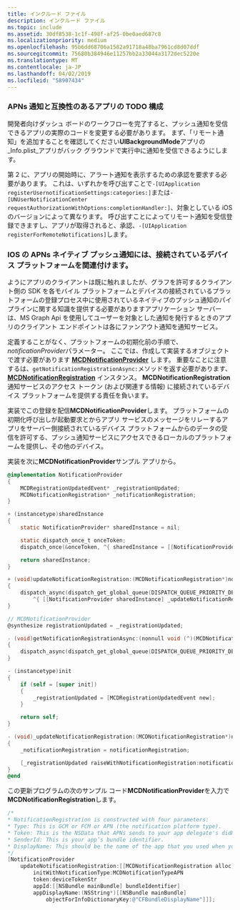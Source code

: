 ```yaml
---
title: インクルード ファイル
description: インクルード ファイル
ms.topic: include
ms.assetid: 30df8538-1c1f-498f-af25-0be0aed687c8
ms.localizationpriority: medium
ms.openlocfilehash: 95b6dd68706a1582a91718a48ba7961cd8d07ddf
ms.sourcegitcommit: 75680b384946e11257bb2a33044a3172dec5220e
ms.translationtype: MT
ms.contentlocale: ja-JP
ms.lasthandoff: 04/02/2019
ms.locfileid: "58907434"
---
```

### <a name="todo-configure-your-app-to-be-apns-notification-compatible"></a>APNs 通知と互換性のあるアプリの TODO 構成

開発者向けダッシュ ボードのワークフローを完了すると、プッシュ通知を受信できるアプリの実際のコードを変更する必要があります。 まず、「リモート通知」を追加することを確認してください**UIBackgroundMode**アプリの_Info.plist_アプリがバック グラウンドで実行中に通知を受信できるようにします。 

第 2 に、アプリの開始時に、アラート通知を表示するための承認を要求する必要があります。 これは、いずれかを呼び出すことで`-[UIApplication registerUsernotificationSettings:categories:]`または`-[UNUserNotificationCenter requestAuthorizationWithOptions:completionHandler:]`、対象としている iOS のバージョンによって異なります。 呼び出すことによってリモート通知を受信登録できますし、アプリが取得されると、承認、`-[UIApplication registerForRemoteNotifications]`します。 

### <a name="associate-the-connected-devices-platform-with-apns-native-push-notification-for-ios"></a>IOS の APNs ネイティブ プッシュ通知には、接続されているデバイス プラットフォームを関連付けます。 
ようにアプリのクライアントは既に触れましたが、グラフを許可するクライアント側の SDK を各モバイル プラットフォームとデバイスの接続されているプラットフォームの登録プロセス中に使用されているネイティブのプッシュ通知のパイプラインに関する知識を提供する必要がありますアプリケーション サーバーは、MS Graph Api を使用してユーザーを対象とした通知を発行するときのアプリのクライアント エンドポイントは各にファンアウト通知を通知サービス。

定義することがなく、プラットフォームの初期化前の手順で、 *notificationProvider*パラメーター。 ここでは、作成して実装するオブジェクトで渡す必要があります **[MCDNotificationProvider](../../objectivec-api/core/MCDNotificationProvider.md)** します。 重要なことに注意するは、`getNotificationRegistrationAsync:`メソッドを返す必要があります、 **[MCDNotificationRegistration](../../objectivec-api/core/MCDNotificationRegistration.md)** インスタンス。 **MCDNotificationRegistration**通知サービスのアクセス トークン (および関連する情報) に接続されているデバイス プラットフォームを提供する責任を負います。

実装でこの登録を配信**MCDNotificationProvider**します。 プラットフォームの初期化呼び出しが起動要求とからアプリ サービスのメッセージをリレーするアプリをサーバー側接続されているデバイス プラットフォームからのデータの受信を許可する、プッシュ通知サービスにアクセスできるローカルのプラットフォームを提供し、その他のデバイス。 

実装を次に**MCDNotificationProvider**サンプル アプリから。

```ObjectiveC
@implementation NotificationProvider
{
    MCDRegistrationUpdatedEvent* _registrationUpdated;
    MCDNotificationRegistration* _notificationRegistration;
}

+ (instancetype)sharedInstance
{
    static NotificationProvider* sharedInstance = nil;

    static dispatch_once_t onceToken;
    dispatch_once(&onceToken, ^{ sharedInstance = [[NotificationProvider alloc] init]; });

    return sharedInstance;
}

+ (void)updateNotificationRegistration:(MCDNotificationRegistration*)notificationRegistration
{
    dispatch_async(dispatch_get_global_queue(DISPATCH_QUEUE_PRIORITY_DEFAULT, 0),
        ^{ [[NotificationProvider sharedInstance] _updateNotificationRegistration:notificationRegistration]; });
}

// MCDNotificationProvider
@synthesize registrationUpdated = _registrationUpdated;

- (void)getNotificationRegistrationAsync:(nonnull void (^)(MCDNotificationRegistration* _Nullable, NSError* _Nullable))completionBlock
{
    dispatch_async(dispatch_get_global_queue(DISPATCH_QUEUE_PRIORITY_DEFAULT, 0), ^{ completionBlock(_notificationRegistration, nil); });
}

- (instancetype)init
{
    if (self = [super init])
    {
        _registrationUpdated = [MCDRegistrationUpdatedEvent new];
    }

    return self;
}

- (void)_updateNotificationRegistration:(MCDNotificationRegistration*)notificationRegistration
{
    _notificationRegistration = notificationRegistration;

    [_registrationUpdated raiseWithNotificationRegistration:notificationRegistration];
}
@end
```

この更新プログラムの次のサンプル コード**MCDNotificationProvider**を入力で**MCDNotificationRegistration**します。

```ObjectiveC
/*
* NotificationRegistration is constructed with four parameters:
* Type: This is GCM or FCM or APN (the notification platform type).
* Token: This is the NSData that APNs sends to your app delegate's didRegisterForRemoteNotificationsWithDeviceToken: method. You must convert the NSData into a string by hex-encoding it.
* SenderId: This is your app’s bundle identifier. 
* DisplayName: This should be the name of the app that you used when you registered it on the Microsoft dev portal. 
*/
[NotificationProvider
    updateNotificationRegistration:[[MCDNotificationRegistration alloc]
        initWithNotificationType:MCDNotificationTypeAPN
        token:deviceTokenStr
        appId:[[NSBundle mainBundle] bundleIdentifier]
        appDisplayName:(NSString*)[[NSBundle mainBundle]
            objectForInfoDictionaryKey:@"CFBundleDisplayName"]]];
```
